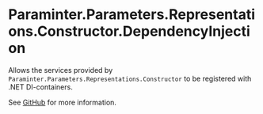 # Paraminter.Parameters.Representations.Constructor.DependencyInjection

Allows the services provided by `Paraminter.Parameters.Representations.Constructor` to be registered with .NET DI-containers.

See [GitHub](https://github.com/Paraminter/Paraminter.Parameters.Representations.Constructor) for more information.